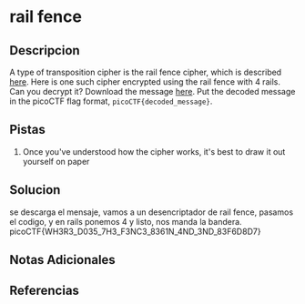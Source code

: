 # rail fence

## Descripcion
A type of transposition cipher is the rail fence cipher, which is described [here](https://en.wikipedia.org/wiki/Rail_fence_cipher). Here is one such cipher encrypted using the rail fence with 4 rails. Can you decrypt it? Download the message [here](https://artifacts.picoctf.net/c/273/message.txt). Put the decoded message in the picoCTF flag format, `picoCTF{decoded_message}`.

## Pistas
1. Once you've understood how the cipher works, it's best to draw it out yourself on paper

## Solucion 
se descarga el mensaje, vamos a un desencriptador de rail fence, pasamos el codigo, y en rails ponemos 4 y listo, nos manda la bandera.
picoCTF{WH3R3_D035_7H3_F3NC3_8361N_4ND_3ND_83F6D8D7}

## Notas Adicionales

## Referencias